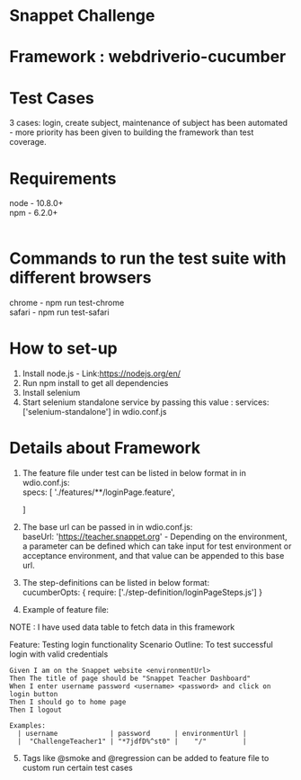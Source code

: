# Snappet Challenge

# Framework : webdriverio-cucumber

# Test Cases
3 cases: login, create subject, maintenance of subject has been automated - more priority has been given to building the framework than test coverage. <br/>

# Requirements
node - 10.8.0+ <br/>
npm - 6.2.0+ <br/>
<br/>  

# Commands to run the test suite with different browsers
chrome - npm run test-chrome <br/>
safari - npm run test-safari  <br/>

# How to set-up
1. Install node.js - Link:https://nodejs.org/en/
2. Run npm install to get all dependencies
3. Install selenium 
4. Start selenium standalone service by passing this value : services: ['selenium-standalone'] in wdio.conf.js

# Details about Framework
1. The feature file under test can be listed in below format in in wdio.conf.js: <br />
specs: [
        './features/**/loginPage.feature',
        
    ]
    
 2. The base url can be passed in in wdio.conf.js: <br />
 baseUrl: 'https://teacher.snappet.org' - Depending on the environment, a parameter can be defined which can take input for test environment or acceptance environment, and that value can be appended to this base url.
 
 3. The step-definitions can be listed in below format: <br />
 cucumberOpts: {
        require: ['./step-definition/loginPageSteps.js']
        }
        
 4. Example of feature file: <br />
 
 NOTE : I have used data table to fetch data in this framework
 
  Feature: Testing login functionality
  Scenario Outline: To test successful login with valid credentials

    Given I am on the Snappet website <environmentUrl>
    Then The title of page should be "Snappet Teacher Dashboard"
    When I enter username password <username> <password> and click on login button
    Then I should go to home page
    Then I logout

    Examples:
      | username             | password      | environmentUrl |
      |  "ChallengeTeacher1" | "*7jdfD%^st0" |    "/"         |
      
    
  5. Tags like @smoke and @regression can be added to feature file to custom run certain test cases <br />
  
    
